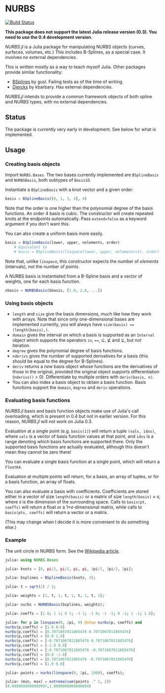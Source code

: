 # NURBS

[![Build Status](https://travis-ci.org/TheBB/NURBS.jl.svg?branch=master)](https://travis-ci.org/TheBB/NURBS.jl)

**This package does not support the latest Julia release version (0.3).  You need to use the 0.4
  development version.**

_NURBS.jl_ is a Julia package for manipulating NURBS objects (curves, surfaces, volumes, etc.)  This
includes B-Splines, as a special case.  It involves no external dependencies.

This is written mostly as a way to teach myself Julia.  Other packages provide similar functionality:

* [BSplines](https://github.com/gusl/BSplines.jl) by gusl. Failing tests as of the time of writing.
* [Dierckx](https://github.com/kbarbary/Dierckx.jl) by kbarbary. Has external dependencies.

_NURBS.jl_ intends to provide a common framework objects of both spline and NURBS types, with no
external dependencies.

## Status

The package is currently very early in development.  See below for what is implemented.

## Usage

### Creating basis objects

Import `NURBS.Bases`.  The two bases currently implemented are `BSplineBasis` and `NURBSBasis`, both
subtypes of `Basis1D`.

Instantiate a `BSplineBasis` with a knot vector and a given order:

```julia
basis = BSplineBasis([0, 1, 3, 4], 4)
```

Note that the order is one higher than the polynomial degree of the basis functions.  An order 4
basis is cubic.  The constructor will create repeated knots at the endpoints automatically.  Pass
`extend=false` as a keyword argument if you don't want this.

You can also create a uniform basis more easily.

```julia
basis = BSplineBasis(lower, upper, nelements, order)
    # Equivalent to
    # basis = BSplineBasis(linspace(lower, upper, nelements+1), order)
```

Note that, unlike `linspace`, this constructor expects the number of _elements_ (intervals), not the
number of _points_.

A NURBS basis is instantiated from a B-Spline basis and a vector of weights, one for each basis
function.

```julia
nbasis = NURBSBasis(bbasis, [1.0, 2.0, ...])
```

### Using basis objects

* `length` and `size` give the basis dimensions, much like how they work with arrays.  Note that
  since only one-dimensional bases are implemented currently, you will always have `size(basis) ==
  (length(basis),)`.
* `domain` gives the interval on which a basis is supported as an `Interval` object which supports
  the operators `in`, `==`, ⊆, ⊈ and ⊊, but _not_ iteration.
* `degree` gives the polynomial degree of basis functions.
* `nderivs` gives the number of supported derivatives for a basis (this should be equal to the
  degree for B-Splines).
* `deriv` returns a _new_ basis object whose functions are the derivatives of those in the original,
  provided the original object supports differentiation (`nderivs()` > 0).  Differentiate by
  multiple orders with `deriv(basis, n)`.
* You can also index a basis object to obtain a basis function.  Basis functions support the
  `domain`, `degree` and `deriv` operations.

### Evaluating basis functions

_NURBS.jl_ basis and basis function objects make use of Julia's call overloading, which is present
in 0.4 but not in earlier version.  For this reason, _NURBS.jl_ will not work on Julia 0.3.

Evaluation at a single point (e.g. `basis(1)`) will return a tuple `(vals, idxs)`, where `vals` is a
vector of basis function values at that point, and `idxs` is a range denoting which basis functions
are supported there.  Only the supported basis functions are actually evaluated, although this
doesn't mean they cannot be zero there!

You can evaluate a single basis function at a single point, which will return a `Float64`.

Evaluation at multiple points will return, for a basis, an array of tuples, or for a basis function,
an array of floats.

You can also evaluate a basis with coefficients.  Coefficients are stored either in a vector of size
`length(basis)` or a matrix of size `length(basis)` × `d`, where `d` is the dimension of the
surrounding space.  Calls to `basis(pt, coeffs)` will return a float or a 1×`d`-dimensional matrix,
while calls to `basis(pts, coeffs)` will return a vector or a matrix.

(This may change when I decide it is more convenient to do something else.)

### Example

The unit circle in NURBS form.  See the
[Wikipedia article](http://en.wikipedia.org/wiki/Non-uniform_rational_B-spline#Example:_a_circle).

```julia
julia> using NURBS.Bases

julia> knots = [0, pi/2, pi/2, pi, pi, 3pi/2, 3pi/2, 2pi];

julia> bsplines = BSplineBasis(knots, 3);

julia> t = sqrt(2) / 2;

julia> weights = [1, t, 1, t, 1, t, 1, t, 1];

julia> nurbs = NURBSBasis(bsplines, weights);

julia> coeffs = [1 0; 1 1; 0 1; -1 1; -1 0; -1 -1; 0 -1; 1 -1; 1 0];

julia> for p in linspace(0, 2pi, 9) @show nurbs(p, coeffs) end
nurbs(p,coeffs) = [1.0 0.0]
nurbs(p,coeffs) = [0.7071067811865476 0.7071067811865476]
nurbs(p,coeffs) = [0.0 1.0]
nurbs(p,coeffs) = [-0.7071067811865476 0.7071067811865476]
nurbs(p,coeffs) = [-1.0 0.0]
nurbs(p,coeffs) = [-0.7071067811865476 -0.7071067811865476]
nurbs(p,coeffs) = [0.0 -1.0]
nurbs(p,coeffs) = [0.7071067811865476 -0.7071067811865476]
nurbs(p,coeffs) = [1.0 0.0]

julia> points = nurbs(linspace(0, 2pi, 1000), coeffs);

julia> (min, max) = extrema(sum(points .^ 2, 2))
(0.9999999999999997,1.0000000000000004)
```
